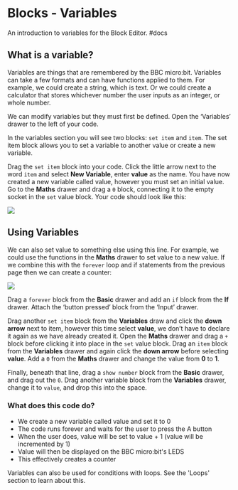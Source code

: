 # Blocks - Variables

An introduction to variables for the Block Editor. #docs

## What is a variable?

Variables are things that are remembered by the BBC micro:bit. Variables can take a few formats and can have functions applied to them. For example, we could create a string, which is text. Or we could create a calculator that stores whichever number the user inputs as an integer, or whole number.

We can modify variables but they must first be defined. Open the ‘Variables’ drawer to the left of your code.

In the variables section you will see two blocks: `set item` and `item`. The set item block allows you to set a variable to another value or create a new variable.

Drag the `set item` block into your code. Click the little arrow next to the word `item` and select **New Variable**, enter **value** as the name. You have now created a new variable called value, however you must set an initial value. Go to the **Maths** drawer and drag a `0` block, connecting it to the empty socket in the `set` value block. Your code should look like this:

![](/static/mb/blocks/lessons/variables-0.png)

## Using Variables

We can also set value to something else using this line. For example, we could use the functions in the **Maths** drawer to set value to a new value. If we combine this with the `forever` loop and if statements from the previous page then we can create a counter:

![](/static/mb/blocks/lessons/variables-1.png)

Drag a `forever` block from the **Basic** drawer and add an `if` block from the **If** drawer. Attach the ‘button pressed’ block from the ‘Input’ drawer.

Drag another `set item` block from the **Variables** draw and click the **down arrow** next to item, however this time select **value**, we don’t have to declare it again as we have already created it. Open the **Maths** drawer and drag a `+` block before clicking it into place in the `set` value block. Drag an `item` block from the **Variables** drawer and again click the **down arrow** before selecting **value**. Add a `0` from the **Maths** drawer and change the value from **0** to **1**.

Finally, beneath that line, drag a `show number` block from the **Basic** drawer, and drag out the `0`. Drag another variable block from the **Variables** drawer, change it to `value`, and drop this into the space.

### What does this code do?

* We create a new variable called value and set it to 0
* The code runs forever and waits for the user to press the A button
* When the user does, value will be set to value + 1 (value will be incremented by 1)
* Value will then be displayed on the BBC micro:bit's LEDS
* This effectively creates a counter

Variables can also be used for conditions with loops. See the 'Loops' section to learn about this.

